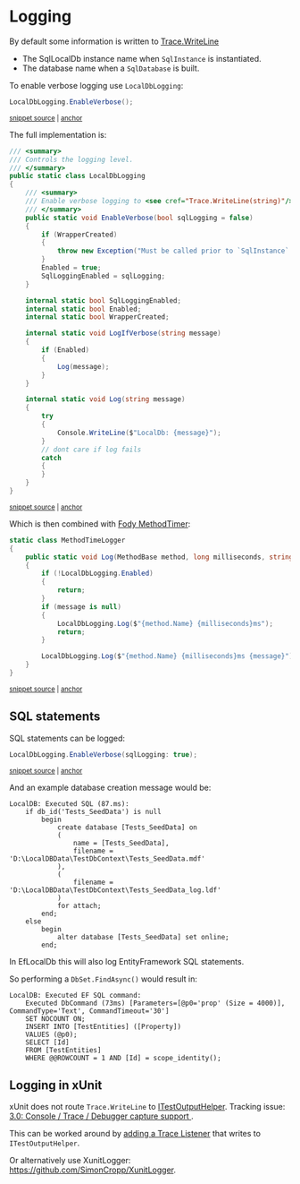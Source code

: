 <!--
GENERATED FILE - DO NOT EDIT
This file was generated by [MarkdownSnippets](https://github.com/SimonCropp/MarkdownSnippets).
Source File: /pages/mdsource/logging.source.md
To change this file edit the source file and then run MarkdownSnippets.
-->

# Logging

By default some information is written to [Trace.WriteLine](https://docs.microsoft.com/en-us/dotnet/api/system.diagnostics.trace.writeline#System_Diagnostics_Trace_WriteLine_System_String_System_String_)

 * The SqlLocalDb instance name when `SqlInstance` is instantiated.
 * The database name when a `SqlDatabase` is built.

To enable verbose logging use `LocalDbLogging`:

<!-- snippet: LocalDbLoggingUsage -->
<a id='snippet-localdbloggingusage'></a>
```cs
LocalDbLogging.EnableVerbose();
```
<sup><a href='/src/LocalDb.Tests/Snippets/LocalDbLoggingUsage.cs#L5-L7' title='Snippet source file'>snippet source</a> | <a href='#snippet-localdbloggingusage' title='Start of snippet'>anchor</a></sup>
<!-- endSnippet -->

The full implementation is:

<!-- snippet: LocalDbLogging -->
<a id='snippet-localdblogging'></a>
```cs
/// <summary>
/// Controls the logging level.
/// </summary>
public static class LocalDbLogging
{
    /// <summary>
    /// Enable verbose logging to <see cref="Trace.WriteLine(string)"/>
    /// </summary>
    public static void EnableVerbose(bool sqlLogging = false)
    {
        if (WrapperCreated)
        {
            throw new Exception("Must be called prior to `SqlInstance` being created.");
        }
        Enabled = true;
        SqlLoggingEnabled = sqlLogging;
    }

    internal static bool SqlLoggingEnabled;
    internal static bool Enabled;
    internal static bool WrapperCreated;

    internal static void LogIfVerbose(string message)
    {
        if (Enabled)
        {
            Log(message);
        }
    }

    internal static void Log(string message)
    {
        try
        {
            Console.WriteLine($"LocalDb: {message}");
        }
        // dont care if log fails
        catch
        {
        }
    }
}
```
<sup><a href='/src/LocalDb/LocalDbLogging.cs#L1-L44' title='Snippet source file'>snippet source</a> | <a href='#snippet-localdblogging' title='Start of snippet'>anchor</a></sup>
<!-- endSnippet -->

Which is then combined with [Fody MethodTimer](https://github.com/Fody/MethodTimer):

<!-- snippet: MethodTimeLogger -->
<a id='snippet-methodtimelogger'></a>
```cs
static class MethodTimeLogger
{
    public static void Log(MethodBase method, long milliseconds, string? message)
    {
        if (!LocalDbLogging.Enabled)
        {
            return;
        }
        if (message is null)
        {
            LocalDbLogging.Log($"{method.Name} {milliseconds}ms");
            return;
        }

        LocalDbLogging.Log($"{method.Name} {milliseconds}ms {message}");
    }
}
```
<sup><a href='/src/LocalDb/MethodTimeLogger.cs#L1-L19' title='Snippet source file'>snippet source</a> | <a href='#snippet-methodtimelogger' title='Start of snippet'>anchor</a></sup>
<!-- endSnippet -->


## SQL statements

SQL statements can be logged:

<!-- snippet: LocalDbLoggingUsageSqlLogging -->
<a id='snippet-localdbloggingusagesqllogging'></a>
```cs
LocalDbLogging.EnableVerbose(sqlLogging: true);
```
<sup><a href='/src/LocalDb.Tests/Snippets/LocalDbLoggingUsage.cs#L8-L10' title='Snippet source file'>snippet source</a> | <a href='#snippet-localdbloggingusagesqllogging' title='Start of snippet'>anchor</a></sup>
<!-- endSnippet -->

And an example database creation message would be:

```
LocalDB: Executed SQL (87.ms):
    if db_id('Tests_SeedData') is null
        begin
            create database [Tests_SeedData] on
            (
                name = [Tests_SeedData],
                filename = 'D:\LocalDBData\TestDbContext\Tests_SeedData.mdf'
            ),
            (
                filename = 'D:\LocalDBData\TestDbContext\Tests_SeedData_log.ldf'
            )
            for attach;
        end;
    else
        begin
            alter database [Tests_SeedData] set online;
        end;
```

In EfLocalDb this will also log EntityFramework SQL statements.

So performing a `DbSet.FindAsync()` would result in:

```
LocalDB: Executed EF SQL command:
    Executed DbCommand (73ms) [Parameters=[@p0='prop' (Size = 4000)], CommandType='Text', CommandTimeout='30']
    SET NOCOUNT ON;
    INSERT INTO [TestEntities] ([Property])
    VALUES (@p0);
    SELECT [Id]
    FROM [TestEntities]
    WHERE @@ROWCOUNT = 1 AND [Id] = scope_identity();
```


## Logging in xUnit

xUnit does not route `Trace.WriteLine` to [ITestOutputHelper](https://xunit.net/docs/capturing-output). Tracking issue: [3.0: Console / Trace / Debugger capture support ](https://github.com/xunit/xunit/issues/1730).

This can be worked around by [adding a Trace Listener](https://docs.microsoft.com/en-us/dotnet/api/system.diagnostics.trace.listeners) that writes to `ITestOutputHelper`.

Or alternatively use XunitLogger: https://github.com/SimonCropp/XunitLogger.
